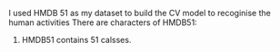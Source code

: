 I used HMDB 51 as my dataset to build the CV model to recoginise the human activities
There are characters of HMDB51:
1. HMDB51 contains 51 calsses.
